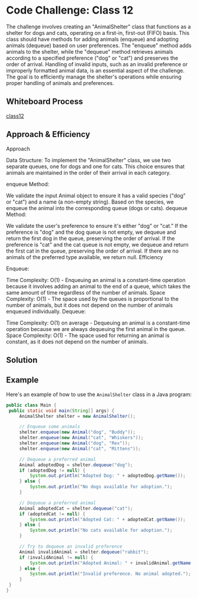 # Code Challenge: Class 12
The challenge involves creating an "AnimalShelter" class that functions as a shelter for dogs and cats, operating on a first-in, first-out (FIFO) basis. This class should have methods for adding animals (enqueue) and adopting animals (dequeue) based on user preferences. The "enqueue" method adds animals to the shelter, while the "dequeue" method retrieves animals according to a specified preference ("dog" or "cat") and preserves the order of arrival. Handling of invalid inputs, such as an invalid preference or improperly formatted animal data, is an essential aspect of the challenge. The goal is to efficiently manage the shelter's operations while ensuring proper handling of animals and preferences.

## Whiteboard Process
[class12](./Screenshot%20(461).png)

## Approach & Efficiency

Approach

Data Structure: To implement the "AnimalShelter" class, we use two separate queues, one for dogs and one for cats. This choice ensures that animals are maintained in the order of their arrival in each category.

enqueue Method:

We validate the input Animal object to ensure it has a valid species ("dog" or "cat") and a name (a non-empty string).
Based on the species, we enqueue the animal into the corresponding queue (dogs or cats).
dequeue Method:

We validate the user's preference to ensure it's either "dog" or "cat."
If the preference is "dog" and the dog queue is not empty, we dequeue and return the first dog in the queue, preserving the order of arrival.
If the preference is "cat" and the cat queue is not empty, we dequeue and return the first cat in the queue, preserving the order of arrival.
If there are no animals of the preferred type available, we return null.
Efficiency

Enqueue:

Time Complexity: O(1) - Enqueuing an animal is a constant-time operation because it involves adding an animal to the end of a queue, which takes the same amount of time regardless of the number of animals.
Space Complexity: O(1) - The space used by the queues is proportional to the number of animals, but it does not depend on the number of animals enqueued individually.
Dequeue:

Time Complexity: O(1) on average - Dequeuing an animal is a constant-time operation because we are always dequeuing the first animal in the queue.
Space Complexity: O(1) - The space used for returning an animal is constant, as it does not depend on the number of animals.


## Solution

## Example

Here's an example of how to use the `AnimalShelter` class in a Java program:

```java
public class Main {
 public static void main(String[] args) {
     AnimalShelter shelter = new AnimalShelter();

     // Enqueue some animals
     shelter.enqueue(new Animal("dog", "Buddy"));
     shelter.enqueue(new Animal("cat", "Whiskers"));
     shelter.enqueue(new Animal("dog", "Rex"));
     shelter.enqueue(new Animal("cat", "Mittens"));

     // Dequeue a preferred animal
     Animal adoptedDog = shelter.dequeue("dog");
     if (adoptedDog != null) {
         System.out.println("Adopted Dog: " + adoptedDog.getName());
     } else {
         System.out.println("No dogs available for adoption.");
     }

     // Dequeue a preferred animal
     Animal adoptedCat = shelter.dequeue("cat");
     if (adoptedCat != null) {
         System.out.println("Adopted Cat: " + adoptedCat.getName());
     } else {
         System.out.println("No cats available for adoption.");
     }

     // Try to dequeue an invalid preference
     Animal invalidAnimal = shelter.dequeue("rabbit");
     if (invalidAnimal != null) {
         System.out.println("Adopted Animal: " + invalidAnimal.getName());
     } else {
         System.out.println("Invalid preference. No animal adopted.");
     }
 }
}  
```
